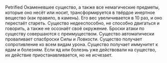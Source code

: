 Petrified 
    Окаменевшее существо, а также все немагические предметы, которые оно несёт или носит, трансформируется в твёрдое инертное вещество (как правило, в камень). Его вес увеличивается в 10 раз, и оно перестаёт стареть.
    Существо недееспособно, не способно двигаться и говорить, а также не осознаёт своё окружение.
    Броски атаки по существу совершаются с преимуществом.
    Существо автоматически проваливает спасброски Силы и Ловкости.
    Существо получает сопротивление ко всем видам урона.
    Существо получает иммунитет к ядам и болезням. Если яд или болезнь уже действовали на существо, их действие приостанавливается, но не исчезает.
